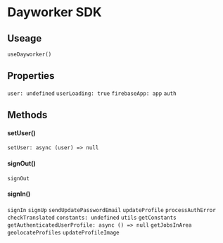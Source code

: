 # Dayworker SDK
## Useage
`useDayworker()`
## Properties
`user: undefined`
`userLoading: true`
`firebaseApp: app`
`auth`
## Methods
#### setUser()
`setUser: async (user) => null`
#### signOut()
`signOut`
#### signIn()
`signIn`
`signUp`
`sendUpdatePasswordEmail`
`updateProfile`
`processAuthError`
`checkTranslated`
`constants: undefined`
`utils`
`getConstants`
`getAuthenticatedUserProfile: async () => null`
`getJobsInArea`
`geolocateProfiles`
`updateProfileImage`